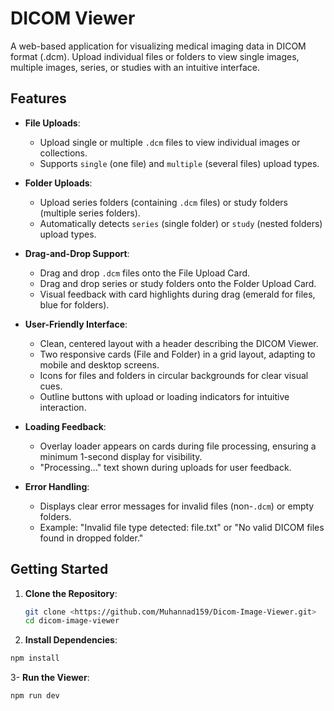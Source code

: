 # DICOM Viewer

A web-based application for visualizing medical imaging data in DICOM format (.dcm). Upload individual files or folders to view single images, multiple images, series, or studies with an intuitive interface.

## Features

- **File Uploads**:

  - Upload single or multiple `.dcm` files to view individual images or collections.
  - Supports `single` (one file) and `multiple` (several files) upload types.

- **Folder Uploads**:

  - Upload series folders (containing `.dcm` files) or study folders (multiple series folders).
  - Automatically detects `series` (single folder) or `study` (nested folders) upload types.

- **Drag-and-Drop Support**:

  - Drag and drop `.dcm` files onto the File Upload Card.
  - Drag and drop series or study folders onto the Folder Upload Card.
  - Visual feedback with card highlights during drag (emerald for files, blue for folders).

- **User-Friendly Interface**:

  - Clean, centered layout with a header describing the DICOM Viewer.
  - Two responsive cards (File and Folder) in a grid layout, adapting to mobile and desktop screens.
  - Icons for files and folders in circular backgrounds for clear visual cues.
  - Outline buttons with upload or loading indicators for intuitive interaction.

- **Loading Feedback**:

  - Overlay loader appears on cards during file processing, ensuring a minimum 1-second display for visibility.
  - "Processing..." text shown during uploads for user feedback.

- **Error Handling**:
  - Displays clear error messages for invalid files (non-`.dcm`) or empty folders.
  - Example: "Invalid file type detected: file.txt" or "No valid DICOM files found in dropped folder."

## Getting Started

1. **Clone the Repository**:
   ```bash
   git clone <https://github.com/Muhannad159/Dicom-Image-Viewer.git>
   cd dicom-image-viewer
   ```
2. **Install Dependencies**:

```bash
npm install
```

3- **Run the Viewer**:

```bash
npm run dev
```
